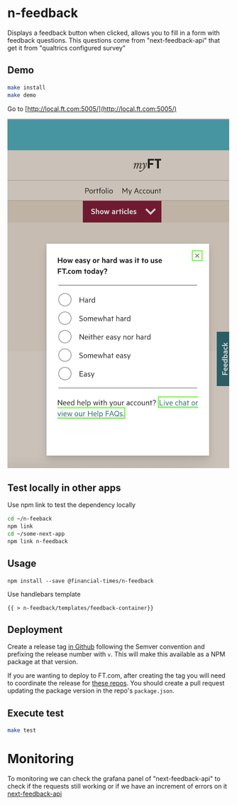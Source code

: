 # n-feedback
Displays a feedback button when clicked, allows you to fill in a form with feedback questions.
This questions come from "next-feedback-api" that get it from "qualtrics configured survey"

## Demo
```sh
make install
make demo
```
Go to [http://local.ft.com:5005/](http://local.ft.com:5005/)

![alt text](feedback.png)

## Test locally in other apps
Use npm link to test the dependency locally

```sh
cd ~/n-feeback 
npm link
cd ~/some-next-app
npm link n-feedback        
```

## Usage

```
npm install --save @financial-times/n-feedback
```

Use handlebars template
```
{{ > n-feedback/templates/feedback-container}}
```
## Deployment

Create a release tag [in Github](https://github.com/Financial-Times/n-feedback/releases) following the Semver convention and prefixing the release number with `v`. This will make this available as a NPM package at that version.

If you are wanting to deploy to FT.com, after creating the tag you will need to coordinate the release for [these repos](https://github.com/search?q=org%3AFinancial-Times+filename%3Apackage.json+n-feedback&type=Code). You should create a pull request updating the package version in the repo's `package.json`.

## Execute test

```sh
make test        
```
# Monitoring
To monitoring we can check the grafana panel of "next-feedback-api" to check if the requests still working or if we have an increment of errors on it
[next-feedback-api](https://grafana.ft.com/d/1eU9QR3mz/next-feedback-api?orgId=1)



